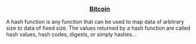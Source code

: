 <center><h3><a href="#">Bitcoin</a></h3></center>

A hash function is any function that can be used to map data of arbitrary size to data of fixed size. The values returned by a hash function are called hash values, hash codes, digests, or simply hashes...
